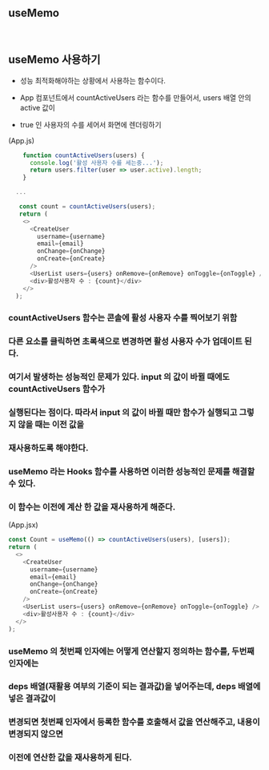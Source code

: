 ## useMemo

<br>

## useMemo 사용하기

- 성능 최적화해야하는 상황에서 사용하는 함수이다.

- App 컴포넌트에서 countActiveUsers 라는 함수를 만들어서, users 배열 안의 active 값이

- true 인 사용자의 수를 세어서 화면에 렌더링하기

(App.js)
```javascript
    function countActiveUsers(users) {
      console.log('활성 사용자 수를 세는중...');
      return users.filter(user => user.active).length;
    }

  ...

   const count = countActiveUsers(users);
   return (
    <>
      <CreateUser
        username={username}
        email={email}
        onChange={onChange}
        onCreate={onCreate}
      />
      <UserList users={users} onRemove={onRemove} onToggle={onToggle} />
      <div>활성사용자 수 : {count}</div>
    </>
  );
```

### countActiveUsers 함수는 콘솔에 활성 사용자 수를 찍어보기 위함

### 다른 요소를 클릭하면 초록색으로 변경하면 활성 사용자 수가 업데이트 된다.

### 여기서 발생하는 성능적인 문제가 있다. input 의 값이 바뀔 때에도 countActiveUsers 함수가

### 실행된다는 점이다. 따라서 input 의 값이 바뀔 때만 함수가 실행되고 그렇지 않을 때는 이전 값을

### 재사용하도록 해야한다.

### useMemo 라는 Hooks 함수를 사용하면 이러한 성능적인 문제를 해결할 수 있다.

### 이 함수는 이전에 계산 한 값을 재사용하게 해준다.

(App.jsx)
```javascript
const Count = useMemo(() => countActiveUsers(users), [users]);
return (
  <>
    <CreateUser
      username={username}
      email={email}
      onChange={onChange}
      onCreate={onCreate}
    />
    <UserList users={users} onRemove={onRemove} onToggle={onToggle} />
    <div>활성사용자 수 : {count}</div>
  </>
);
```
### useMemo 의 첫번째 인자에는 어떻게 연산할지 정의하는 함수를, 두번째 인자에는 
### deps 배열(재활용 여부의 기준이 되는 결과값)을 넣어주는데, deps 배열에 넣은 결과값이
### 변경되면 첫번째 인자에서 등록한 함수를 호출해서 값을 연산해주고, 내용이 변경되지 않으면
### 이전에 연산한 값을 재사용하게 된다.
